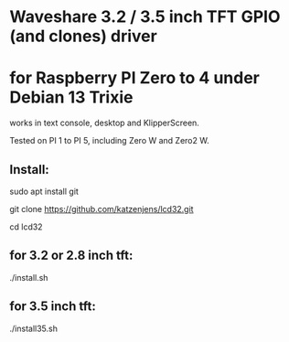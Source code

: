 # Waveshare 3.2 / 3.5 inch TFT GPIO (and clones) driver 
# for Raspberry PI Zero to 4 under Debian 13 Trixie
works in text console, desktop and KlipperScreen.

Tested on PI 1 to PI 5, including Zero W and Zero2 W.

## Install:

sudo apt install git

git clone https://github.com/katzenjens/lcd32.git

cd lcd32
## for 3.2 or 2.8 inch tft:
./install.sh

## for 3.5 inch tft:
./install35.sh
